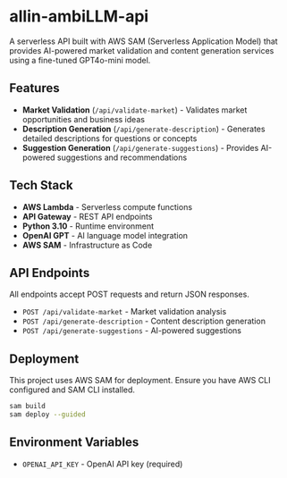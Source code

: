 # allin-ambiLLM-api

A serverless API built with AWS SAM (Serverless Application Model) that provides AI-powered market validation and content generation services using a fine-tuned GPT4o-mini model.

## Features

- **Market Validation** (`/api/validate-market`) - Validates market opportunities and business ideas
- **Description Generation** (`/api/generate-description`) - Generates detailed descriptions for questions or concepts  
- **Suggestion Generation** (`/api/generate-suggestions`) - Provides AI-powered suggestions and recommendations

## Tech Stack

- **AWS Lambda** - Serverless compute functions
- **API Gateway** - REST API endpoints
- **Python 3.10** - Runtime environment
- **OpenAI GPT** - AI language model integration
- **AWS SAM** - Infrastructure as Code

## API Endpoints

All endpoints accept POST requests and return JSON responses.

- `POST /api/validate-market` - Market validation analysis
- `POST /api/generate-description` - Content description generation
- `POST /api/generate-suggestions` - AI-powered suggestions

## Deployment

This project uses AWS SAM for deployment. Ensure you have AWS CLI configured and SAM CLI installed.

```bash
sam build
sam deploy --guided
```

## Environment Variables

- `OPENAI_API_KEY` - OpenAI API key (required)
